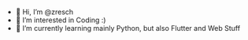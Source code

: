 - 👋 Hi, I’m @zresch
- 👀 I’m interested in Coding :)
- 🌱 I’m currently learning mainly Python, but also Flutter and Web Stuff

<!---
zresch/zresch is a ✨ special ✨ repository because its `README.md` (this file) appears on your GitHub profile.
You can click the Preview link to take a look at your changes.
--->

